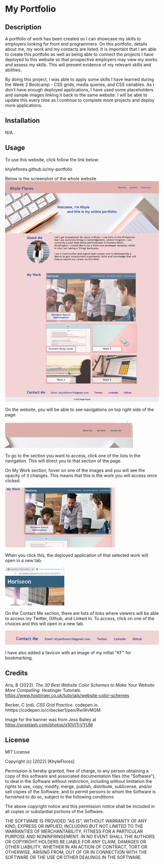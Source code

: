 # My Portfolio

## Description 

A portfolio of work has been created so I can showcase my skills to employers looking for front end programmers. On this portfolio, details about me, my work and my contacts are listed. It is important that I am able to create this portfolio as well as being able to connect the projects I have deployed to this website so that prospective employers may view my works and assess my skills. This will present evidence of my relevant skills and abilities.

By doing this project, I was able to apply some skills I have learned during the Week 2 Bootcamp - CSS grids, media queries, and CSS variables.
As I don't have enough deployed applications, I have used some placeholders and sample images linking it back to the same website. 
I will be able to update this every time as I continue to complete more projects and deploy more applications.


## Installation

N/A

## Usage 

To use this website, click follow the link below:

khyleflores.github.io/my-portfolio

Below is the screenshot of the whole website
![My Portfolio website screenshot](/assets/images/website-screenshots/full-website-screenshot.png)

On the website, you will be able to see navigations on top right side of the page. 

![Navigation screenshot](/assets/images/website-screenshots/screenshot-1.png)

To go to the section you want to access, click one of the lists in the navigation. This will direct you to that section of the page. 

On My Work section, hover on one of the images and you will see the opacity of it changes. This means that this is the work you will access once clicked.

![My work section screenshot](/assets/images/website-screenshots/screenshot-2.png)

 When you click this, the deployed application of that selected work will open in a new tab.

 ![New page with deployed application screenshot](/assets/images/website-screenshots/screenshot-3.png)

 On the Contact Me section, there are lists of links where viewers will be able to access my Twitter, Github, and Linked In.
 To access, click on one of the choices and this will open in a new tab.

 ![Contact Me screenshot](/assets/images/website-screenshots/screenshot-4.png)

 I have also added a favicon with an image of my initial "KF" for bookmarking. 

## Credits

Aris, B (2022). *The 30 Best Website Color Schemes to Make Your Website More Compelling.* Hostinger Tutorials. https://www.hostinger.co.uk/tutorials/website-color-schemes

Becker, C (nd). *CSS Grid Practice.* codepen.io. hhttps://codepen.io/crbecker1/pen/RwWvMGM

Image for the banner was from Jess Bailey at https://unsplash.com/photos/q10VITrVYUM 
 
## License

MIT License

Copyright (c) [2022] [KhyleFlores]

Permission is hereby granted, free of charge, to any person obtaining a copy
of this software and associated documentation files (the "Software"), to deal
in the Software without restriction, including without limitation the rights
to use, copy, modify, merge, publish, distribute, sublicense, and/or sell
copies of the Software, and to permit persons to whom the Software is
furnished to do so, subject to the following conditions:

The above copyright notice and this permission notice shall be included in all
copies or substantial portions of the Software.

THE SOFTWARE IS PROVIDED "AS IS", WITHOUT WARRANTY OF ANY KIND, EXPRESS OR
IMPLIED, INCLUDING BUT NOT LIMITED TO THE WARRANTIES OF MERCHANTABILITY,
FITNESS FOR A PARTICULAR PURPOSE AND NONINFRINGEMENT. IN NO EVENT SHALL THE
AUTHORS OR COPYRIGHT HOLDERS BE LIABLE FOR ANY CLAIM, DAMAGES OR OTHER
LIABILITY, WHETHER IN AN ACTION OF CONTRACT, TORT OR OTHERWISE, ARISING FROM,
OUT OF OR IN CONNECTION WITH THE SOFTWARE OR THE USE OR OTHER DEALINGS IN THE
SOFTWARE.
